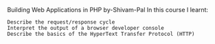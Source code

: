 Building Web Applications in PHP by-Shivam-Pal
In this course I learnt:


    Describe the request/response cycle
    Interpret the output of a browser developer console
    Describe the basics of the HyperText Transfer Protocol (HTTP)
